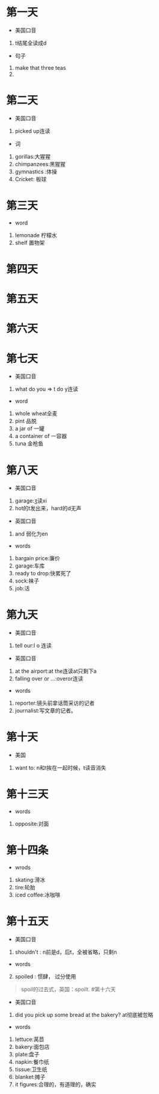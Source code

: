 # 第一天
- 美国口音
1. t结尾全读成d
- 句子
1.  make that three teas
2.  
# 第二天
- 美国口音
1. picked up连读
- 词
1. gorillas:大猩猩
2. chimpanzees:黑猩猩
3. gymnastics :体操
4. Cricket: 板球
# 第三天
- word
1. lemonade  柠檬水
2. shelf 置物架
# 第四天
# 第五天
# 第六天
# 第七天
- 美国口音
1. what do you => t do y连读
- word
1. whole wheat全麦
2. pint 品脱
3. a jar of 一罐
4. a container of 一容器
4. tuna  金枪鱼
# 第八天
- 美国口音
1. garage:ʒ读xi
2. hot的t发出来，hard的d无声
- 英国口音
1. and 弱化为en
- words
1. bargain price:廉价
2. garage:车库
3. ready to drop:快累死了
4. sock:袜子
5. job:活
# 第九天
- 美国口音
1. tell our:l o 连读
- 英国口音
1. at the airport:at the连读at只剩下a
2. falling over or ...:overor连读
- words
1. reporter:镜头前拿话筒采访的记者
2. journalist:写文章的记者。
# 第十天
- 美国
1. want to: n和t挨在一起时候，t读音消失
# 第十三天
- words
1. opposite:对面
# 第十四条
- wrods
1. skating:滑冰
2. tire:轮胎
3. iced coffee:冰咖啡
# 第十五天
- 美国口音
1. shouldn't : n前是d，后t，全被省略，只剩n
- words
2. spoiled : 惯肆， 过分使用
> spoil的过去式，英国：spoilt.
#第十六天
- 美国口音
1. did you pick up some bread at the bakery? at彻底被忽略
- words
1. lettuce:莴苣
2. bakery:面包店
3. plate:盘子
4. napkin:餐巾纸
5. tissue:卫生纸
5. blanket:摊子
6. it figures:合理的，有道理的，确实